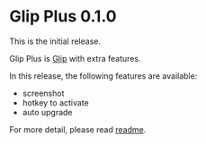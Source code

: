 # Glip Plus 0.1.0

This is the initial release.

Glip Plus is [Glip](https://glip.com) with extra features.

In this release, the following features are available:

- screenshot
- hotkey to activate
- auto upgrade


For more detail, please read [readme](../README.md).
